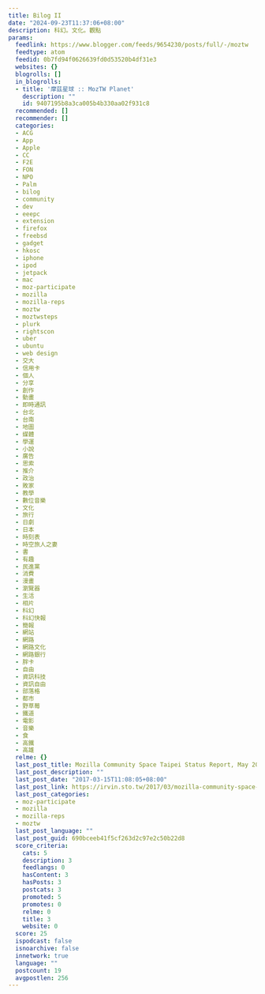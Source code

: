 ```yaml
---
title: Bilog II
date: "2024-09-23T11:37:06+08:00"
description: 科幻。文化。觀點
params:
  feedlink: https://www.blogger.com/feeds/9654230/posts/full/-/moztw
  feedtype: atom
  feedid: 0b7fd94f0626639fd0d53520b4df31e3
  websites: {}
  blogrolls: []
  in_blogrolls:
  - title: '摩茲星球 :: MozTW Planet'
    description: ""
    id: 9407195b8a3ca005b4b330aa02f931c8
  recommended: []
  recommender: []
  categories:
  - ACG
  - App
  - Apple
  - CC
  - F2E
  - FON
  - NPO
  - Palm
  - bilog
  - community
  - dev
  - eeepc
  - extension
  - firefox
  - freebsd
  - gadget
  - hkosc
  - iphone
  - ipod
  - jetpack
  - mac
  - moz-participate
  - mozilla
  - mozilla-reps
  - moztw
  - moztwsteps
  - plurk
  - rightscon
  - uber
  - ubuntu
  - web design
  - 交大
  - 信用卡
  - 個人
  - 分享
  - 創作
  - 動畫
  - 即時通訊
  - 台北
  - 台南
  - 地圖
  - 媒體
  - 學運
  - 小說
  - 廣告
  - 思索
  - 推介
  - 政治
  - 敗家
  - 教學
  - 數位音樂
  - 文化
  - 旅行
  - 日劇
  - 日本
  - 時刻表
  - 時空旅人之妻
  - 書
  - 有趣
  - 民進黨
  - 消費
  - 漫畫
  - 瀏覽器
  - 生活
  - 相片
  - 科幻
  - 科幻快報
  - 簡報
  - 網站
  - 網路
  - 網路文化
  - 網路銀行
  - 胖卡
  - 自由
  - 資訊科技
  - 資訊自由
  - 部落格
  - 都市
  - 野草莓
  - 鐵道
  - 電影
  - 音樂
  - 食
  - 高鐵
  - 高雄
  relme: {}
  last_post_title: Mozilla Community Space Taipei Status Report, May 2014 - Feb 2017
  last_post_description: ""
  last_post_date: "2017-03-15T11:08:05+08:00"
  last_post_link: https://irvin.sto.tw/2017/03/mozilla-community-space-taipei-status.html
  last_post_categories:
  - moz-participate
  - mozilla
  - mozilla-reps
  - moztw
  last_post_language: ""
  last_post_guid: 690bceeb41f5cf263d2c97e2c50b22d8
  score_criteria:
    cats: 5
    description: 3
    feedlangs: 0
    hasContent: 3
    hasPosts: 3
    postcats: 3
    promoted: 5
    promotes: 0
    relme: 0
    title: 3
    website: 0
  score: 25
  ispodcast: false
  isnoarchive: false
  innetwork: true
  language: ""
  postcount: 19
  avgpostlen: 256
---
```

